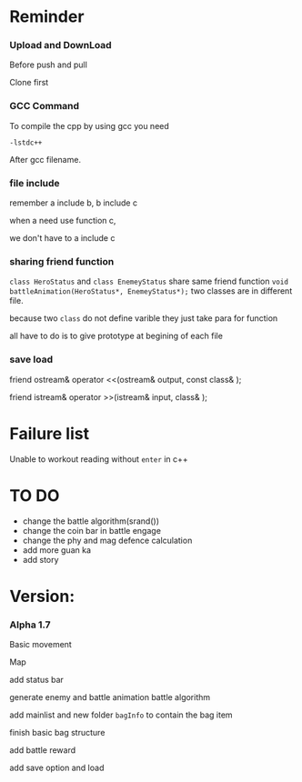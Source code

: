 # Reminder
### Upload and DownLoad
Before push and pull 

Clone first

### GCC Command
To compile the cpp by using gcc you need
```
-lstdc++
```
After gcc filename.

### file include
remember a include b, b include c

when a need use function c,

we don't have to a include c 

### sharing friend function

`class HeroStatus` and `class EnemeyStatus` share same friend function `void battleAnimation(HeroStatus*, EnemeyStatus*);` two classes are in different file.

because two `class` do not define varible they just take para for function

all have to do is to give prototype at begining of each file 

### save load

friend ostream& operator <<(ostream& output, const class& );

friend istream& operator >>(istream& input, class& );



# Failure list
Unable to workout reading without `enter` in c++


# TO DO
 - change the battle algorithm(srand())
 - change the coin bar in  battle engage
 - change the phy and mag defence calculation
 - add more guan ka
 - add story


# Version:
### Alpha 1.7
Basic movement

Map

add status bar

generate enemy and battle animation battle algorithm

add mainlist and new folder `bagInfo` to contain the bag item

finish basic bag structure

add battle reward

add save option and load